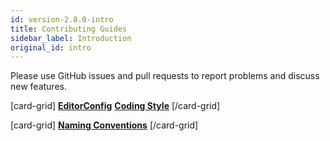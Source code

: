 ```yaml
---
id: version-2.8.0-intro
title: Contributing Guides
sidebar_label: Introduction
original_id: intro
---
```


Please use GitHub issues and pull requests to report problems and discuss new features.

[card-grid]
[**EditorConfig**](/docs/contributing/editorconfig)
[**Coding Style**](/docs/contributing/coding-style)
[/card-grid]

[card-grid]
[**Naming Conventions**](/docs/contributing/naming)
[/card-grid]